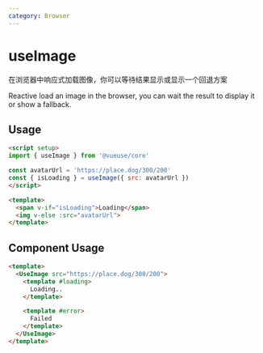 ```yaml
---
category: Browser
---
```


# useImage

在浏览器中响应式加载图像，你可以等待结果显示或显示一个回退方案

Reactive load an image in the browser, you can wait the result to display it or show a fallback.

## Usage

```html
<script setup>
import { useImage } from '@vueuse/core'

const avatarUrl = 'https://place.dog/300/200'
const { isLoading } = useImage({ src: avatarUrl })
</script>

<template>
  <span v-if="isLoading">Loading</span>
  <img v-else :src="avatarUrl">
</template>
```

## Component Usage

```html
<template>
  <UseImage src="https://place.dog/300/200">
    <template #loading>
      Loading..
    </template>

    <template #error>
      Failed
    </template>
  </UseImage>
</template>
```

